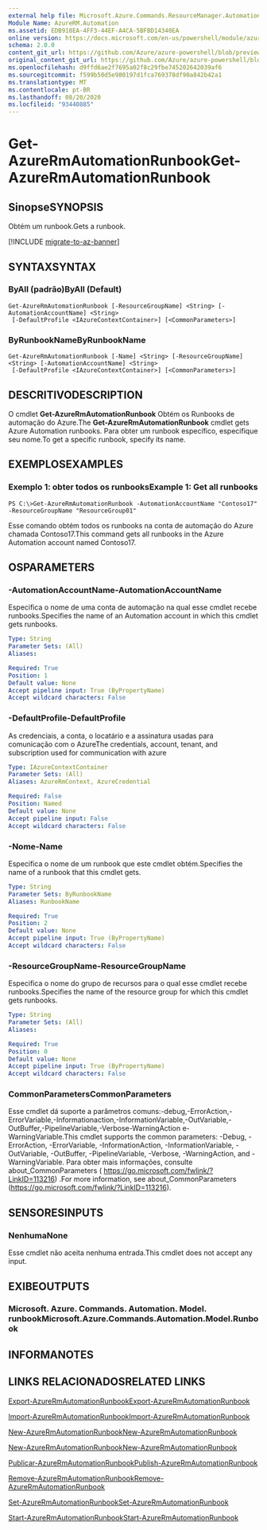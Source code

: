 ```yaml
---
external help file: Microsoft.Azure.Commands.ResourceManager.Automation.dll-Help.xml
Module Name: AzureRM.Automation
ms.assetid: EDB918EA-4FF3-44EF-A4CA-5BFBD14340EA
online version: https://docs.microsoft.com/en-us/powershell/module/azurerm.automation/get-azurermautomationrunbook
schema: 2.0.0
content_git_url: https://github.com/Azure/azure-powershell/blob/preview/src/ResourceManager/Automation/Commands.Automation/help/Get-AzureRMAutomationRunbook.md
original_content_git_url: https://github.com/Azure/azure-powershell/blob/preview/src/ResourceManager/Automation/Commands.Automation/help/Get-AzureRMAutomationRunbook.md
ms.openlocfilehash: d9ffd6ae2f7695a02f8c29fbe745202642039af6
ms.sourcegitcommit: f599b50d5e980197d1fca769378df90a842b42a1
ms.translationtype: MT
ms.contentlocale: pt-BR
ms.lasthandoff: 08/20/2020
ms.locfileid: "93440885"
---
```

# <span data-ttu-id="6af05-101">Get-AzureRmAutomationRunbook</span><span class="sxs-lookup"><span data-stu-id="6af05-101">Get-AzureRmAutomationRunbook</span></span>

## <span data-ttu-id="6af05-102">Sinopse</span><span class="sxs-lookup"><span data-stu-id="6af05-102">SYNOPSIS</span></span>
<span data-ttu-id="6af05-103">Obtém um runbook.</span><span class="sxs-lookup"><span data-stu-id="6af05-103">Gets a runbook.</span></span>

[!INCLUDE [migrate-to-az-banner](../../includes/migrate-to-az-banner.md)]

## <span data-ttu-id="6af05-104">SYNTAX</span><span class="sxs-lookup"><span data-stu-id="6af05-104">SYNTAX</span></span>

### <span data-ttu-id="6af05-105">ByAll (padrão)</span><span class="sxs-lookup"><span data-stu-id="6af05-105">ByAll (Default)</span></span>
```
Get-AzureRmAutomationRunbook [-ResourceGroupName] <String> [-AutomationAccountName] <String>
 [-DefaultProfile <IAzureContextContainer>] [<CommonParameters>]
```

### <span data-ttu-id="6af05-106">ByRunbookName</span><span class="sxs-lookup"><span data-stu-id="6af05-106">ByRunbookName</span></span>
```
Get-AzureRmAutomationRunbook [-Name] <String> [-ResourceGroupName] <String> [-AutomationAccountName] <String>
 [-DefaultProfile <IAzureContextContainer>] [<CommonParameters>]
```

## <span data-ttu-id="6af05-107">DESCRITIVO</span><span class="sxs-lookup"><span data-stu-id="6af05-107">DESCRIPTION</span></span>
<span data-ttu-id="6af05-108">O cmdlet **Get-AzureRmAutomationRunbook** Obtém os Runbooks de automação do Azure.</span><span class="sxs-lookup"><span data-stu-id="6af05-108">The **Get-AzureRmAutomationRunbook** cmdlet gets Azure Automation runbooks.</span></span>
<span data-ttu-id="6af05-109">Para obter um runbook específico, especifique seu nome.</span><span class="sxs-lookup"><span data-stu-id="6af05-109">To get a specific runbook, specify its name.</span></span>

## <span data-ttu-id="6af05-110">EXEMPLOS</span><span class="sxs-lookup"><span data-stu-id="6af05-110">EXAMPLES</span></span>

### <span data-ttu-id="6af05-111">Exemplo 1: obter todos os runbooks</span><span class="sxs-lookup"><span data-stu-id="6af05-111">Example 1: Get all runbooks</span></span>
```
PS C:\>Get-AzureRmAutomationRunbook -AutomationAccountName "Contoso17" -ResourceGroupName "ResourceGroup01"
```

<span data-ttu-id="6af05-112">Esse comando obtém todos os runbooks na conta de automação do Azure chamada Contoso17.</span><span class="sxs-lookup"><span data-stu-id="6af05-112">This command gets all runbooks in the Azure Automation account named Contoso17.</span></span>

## <span data-ttu-id="6af05-113">OS</span><span class="sxs-lookup"><span data-stu-id="6af05-113">PARAMETERS</span></span>

### <span data-ttu-id="6af05-114">-AutomationAccountName</span><span class="sxs-lookup"><span data-stu-id="6af05-114">-AutomationAccountName</span></span>
<span data-ttu-id="6af05-115">Especifica o nome de uma conta de automação na qual esse cmdlet recebe runbooks.</span><span class="sxs-lookup"><span data-stu-id="6af05-115">Specifies the name of an Automation account in which this cmdlet gets runbooks.</span></span>

```yaml
Type: String
Parameter Sets: (All)
Aliases: 

Required: True
Position: 1
Default value: None
Accept pipeline input: True (ByPropertyName)
Accept wildcard characters: False
```

### <span data-ttu-id="6af05-116">-DefaultProfile</span><span class="sxs-lookup"><span data-stu-id="6af05-116">-DefaultProfile</span></span>
<span data-ttu-id="6af05-117">As credenciais, a conta, o locatário e a assinatura usadas para comunicação com o Azure</span><span class="sxs-lookup"><span data-stu-id="6af05-117">The credentials, account, tenant, and subscription used for communication with azure</span></span>

```yaml
Type: IAzureContextContainer
Parameter Sets: (All)
Aliases: AzureRmContext, AzureCredential

Required: False
Position: Named
Default value: None
Accept pipeline input: False
Accept wildcard characters: False
```

### <span data-ttu-id="6af05-118">-Nome</span><span class="sxs-lookup"><span data-stu-id="6af05-118">-Name</span></span>
<span data-ttu-id="6af05-119">Especifica o nome de um runbook que este cmdlet obtém.</span><span class="sxs-lookup"><span data-stu-id="6af05-119">Specifies the name of a runbook that this cmdlet gets.</span></span>

```yaml
Type: String
Parameter Sets: ByRunbookName
Aliases: RunbookName

Required: True
Position: 2
Default value: None
Accept pipeline input: True (ByPropertyName)
Accept wildcard characters: False
```

### <span data-ttu-id="6af05-120">-ResourceGroupName</span><span class="sxs-lookup"><span data-stu-id="6af05-120">-ResourceGroupName</span></span>
<span data-ttu-id="6af05-121">Especifica o nome do grupo de recursos para o qual esse cmdlet recebe runbooks.</span><span class="sxs-lookup"><span data-stu-id="6af05-121">Specifies the name of the resource group for which this cmdlet gets runbooks.</span></span>

```yaml
Type: String
Parameter Sets: (All)
Aliases: 

Required: True
Position: 0
Default value: None
Accept pipeline input: True (ByPropertyName)
Accept wildcard characters: False
```

### <span data-ttu-id="6af05-122">CommonParameters</span><span class="sxs-lookup"><span data-stu-id="6af05-122">CommonParameters</span></span>
<span data-ttu-id="6af05-123">Esse cmdlet dá suporte a parâmetros comuns:-debug,-ErrorAction,-ErrorVariable,-Informationaction,-InformationVariable,-OutVariable,-OutBuffer,-PipelineVariable,-Verbose-WarningAction e-WarningVariable.</span><span class="sxs-lookup"><span data-stu-id="6af05-123">This cmdlet supports the common parameters: -Debug, -ErrorAction, -ErrorVariable, -InformationAction, -InformationVariable, -OutVariable, -OutBuffer, -PipelineVariable, -Verbose, -WarningAction, and -WarningVariable.</span></span> <span data-ttu-id="6af05-124">Para obter mais informações, consulte about_CommonParameters ( https://go.microsoft.com/fwlink/?LinkID=113216) .</span><span class="sxs-lookup"><span data-stu-id="6af05-124">For more information, see about_CommonParameters (https://go.microsoft.com/fwlink/?LinkID=113216).</span></span>

## <span data-ttu-id="6af05-125">SENSORES</span><span class="sxs-lookup"><span data-stu-id="6af05-125">INPUTS</span></span>

### <span data-ttu-id="6af05-126">Nenhuma</span><span class="sxs-lookup"><span data-stu-id="6af05-126">None</span></span>
<span data-ttu-id="6af05-127">Esse cmdlet não aceita nenhuma entrada.</span><span class="sxs-lookup"><span data-stu-id="6af05-127">This cmdlet does not accept any input.</span></span>

## <span data-ttu-id="6af05-128">EXIBE</span><span class="sxs-lookup"><span data-stu-id="6af05-128">OUTPUTS</span></span>

### <span data-ttu-id="6af05-129">Microsoft. Azure. Commands. Automation. Model. runbook</span><span class="sxs-lookup"><span data-stu-id="6af05-129">Microsoft.Azure.Commands.Automation.Model.Runbook</span></span>

## <span data-ttu-id="6af05-130">INFORMA</span><span class="sxs-lookup"><span data-stu-id="6af05-130">NOTES</span></span>

## <span data-ttu-id="6af05-131">LINKS RELACIONADOS</span><span class="sxs-lookup"><span data-stu-id="6af05-131">RELATED LINKS</span></span>

[<span data-ttu-id="6af05-132">Export-AzureRmAutomationRunbook</span><span class="sxs-lookup"><span data-stu-id="6af05-132">Export-AzureRmAutomationRunbook</span></span>](./Export-AzureRMAutomationRunbook.md)

[<span data-ttu-id="6af05-133">Import-AzureRmAutomationRunbook</span><span class="sxs-lookup"><span data-stu-id="6af05-133">Import-AzureRmAutomationRunbook</span></span>](./Import-AzureRMAutomationRunbook.md)

[<span data-ttu-id="6af05-134">New-AzureRmAutomationRunbook</span><span class="sxs-lookup"><span data-stu-id="6af05-134">New-AzureRmAutomationRunbook</span></span>](./New-AzureRMAutomationRunbook.md)

[<span data-ttu-id="6af05-135">New-AzureRmAutomationRunbook</span><span class="sxs-lookup"><span data-stu-id="6af05-135">New-AzureRmAutomationRunbook</span></span>](./New-AzureRMAutomationRunbook.md)

[<span data-ttu-id="6af05-136">Publicar-AzureRmAutomationRunbook</span><span class="sxs-lookup"><span data-stu-id="6af05-136">Publish-AzureRmAutomationRunbook</span></span>](./Publish-AzureRMAutomationRunbook.md)

[<span data-ttu-id="6af05-137">Remove-AzureRmAutomationRunbook</span><span class="sxs-lookup"><span data-stu-id="6af05-137">Remove-AzureRmAutomationRunbook</span></span>](./Remove-AzureRMAutomationRunbook.md)

[<span data-ttu-id="6af05-138">Set-AzureRmAutomationRunbook</span><span class="sxs-lookup"><span data-stu-id="6af05-138">Set-AzureRmAutomationRunbook</span></span>](./Set-AzureRMAutomationRunbook.md)

[<span data-ttu-id="6af05-139">Start-AzureRmAutomationRunbook</span><span class="sxs-lookup"><span data-stu-id="6af05-139">Start-AzureRmAutomationRunbook</span></span>](./Start-AzureRMAutomationRunbook.md)


